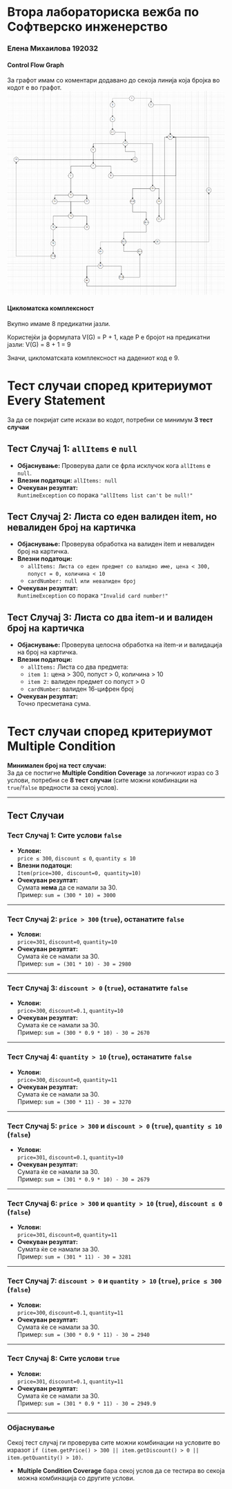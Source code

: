 # Втора лабораториска вежба по Софтверско инженерство
### Елена Михаилова 192032
#### Control Flow Graph
За графот имам со коментари додавано до секоја линија која бројка во кодот е во графот.
![cfg](https://raw.githubusercontent.com/elena-mihailova/SI_2025_lab2_192032/refs/heads/master/CFG%20192032.png)
#### Цикломатска комплексност
Вкупно имаме 8 предикатни јазли.

Користејќи ја формулата V(G) = P + 1, каде P е бројот на предикатни јазли:
V(G) = 8 + 1 = 9

Значи, цикломатската комплексност на дадениот код е 9.
# Тест случаи според критериумот Every Statement
За да се покријат сите искази во кодот, потребни се минимум **3 тест случаи**
## Тест Случај 1: `allItems` е `null`

- **Објаснување:** Проверува дали се фрла исклучок кога `allItems` е `null`.  
- **Влезни податоци:**
`allItems: null`
- **Очекуван резултат:**  
`RuntimeException` со порака `"allItems list can't be null!"`
## Тест Случај 2: Листа со еден валиден item, но невалиден број на картичка

- **Објаснување:** Проверува обработка на валиден item и невалиден број на картичка.  
- **Влезни податоци:**
  - `allItems: Листа со еден предмет со валидно име, цена < 300, попуст = 0, количина < 10`
  - `cardNumber: null или невалиден број`
- **Очекуван резултат:**  
`RuntimeException` со порака `"Invalid card number!"`
## Тест Случај 3: Листа со два item-и и валиден број на картичка

- **Објаснување:** Проверува целосна обработка на item-и и валидација на број на картичка.  
- **Влезни податоци:**
  - `allItems:` Листа со два предмета:
  - `item 1:` цена > 300, попуст > 0, количина > 10
  - `item 2:` валиден предмет со попуст > 0
  - `cardNumber`: валиден 16-цифрен број
- **Очекуван резултат:**  
Точно пресметана сума.

# Тест случаи според критериумот Multiple Condition
**Минимален број на тест случаи:**  
За да се постигне **Multiple Condition Coverage** за логичкиот израз со 3 услови, потребни се **8 тест случаи** (сите можни комбинации на `true`/`false` вредности за секој услов).

---

## Тест Случаи

### Тест Случај 1: Сите услови `false`
- **Услови:**  
  `price ≤ 300`, `discount ≤ 0`, `quantity ≤ 10`
- **Влезни податоци:**  
  `Item(price=300, discount=0, quantity=10)`
- **Очекуван резултат:**  
  Сумата **нема** да се намали за 30.  
  Пример: `sum = (300 * 10) = 3000`

---

### Тест Случај 2: `price > 300` (`true`), останатите `false`
- **Услови:**  
  `price=301`, `discount=0`, `quantity=10`
- **Очекуван резултат:**  
  Сумата ќе се намали за 30.  
  Пример: `sum = (301 * 10) - 30 = 2980`

---

### Тест Случај 3: `discount > 0` (`true`), останатите `false`
- **Услови:**  
  `price=300`, `discount=0.1`, `quantity=10`
- **Очекуван резултат:**  
  Сумата ќе се намали за 30.  
  Пример: `sum = (300 * 0.9 * 10) - 30 = 2670`

---

### Тест Случај 4: `quantity > 10` (`true`), останатите `false`
- **Услови:**  
  `price=300`, `discount=0`, `quantity=11`
- **Очекуван резултат:**  
  Сумата ќе се намали за 30.  
  Пример: `sum = (300 * 11) - 30 = 3270`

---

### Тест Случај 5: `price > 300` и `discount > 0` (`true`), `quantity ≤ 10` (`false`)
- **Услови:**  
  `price=301`, `discount=0.1`, `quantity=10`
- **Очекуван резултат:**  
  Сумата ќе се намали за 30.  
  Пример: `sum = (301 * 0.9 * 10) - 30 = 2679`

---

### Тест Случај 6: `price > 300` и `quantity > 10` (`true`), `discount ≤ 0` (`false`)
- **Услови:**  
  `price=301`, `discount=0`, `quantity=11`
- **Очекуван резултат:**  
  Сумата ќе се намали за 30.  
  Пример: `sum = (301 * 11) - 30 = 3281`

---

### Тест Случај 7: `discount > 0` и `quantity > 10` (`true`), `price ≤ 300` (`false`)
- **Услови:**  
  `price=300`, `discount=0.1`, `quantity=11`
- **Очекуван резултат:**  
  Сумата ќе се намали за 30.  
  Пример: `sum = (300 * 0.9 * 11) - 30 = 2940`

---

### Тест Случај 8: Сите услови `true`
- **Услови:**  
  `price=301`, `discount=0.1`, `quantity=11`
- **Очекуван резултат:**  
  Сумата ќе се намали за 30.  
  Пример: `sum = (301 * 0.9 * 11) - 30 = 2949.9`

---

### Објаснување
Секој тест случај ги проверува сите можни комбинации на условите во изразот `if (item.getPrice() > 300 || item.getDiscount() > 0 || item.getQuantity() > 10)`.  
- **Multiple Condition Coverage** бара секој услов да се тестира во секоја можна комбинација со другите услови.  
